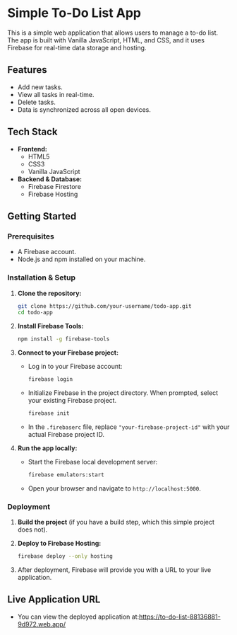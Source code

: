 # Simple To-Do List App

This is a simple web application that allows users to manage a to-do list. The app is built with Vanilla JavaScript, HTML, and CSS, and it uses Firebase for real-time data storage and hosting.

## Features

- Add new tasks.
- View all tasks in real-time.
- Delete tasks.
- Data is synchronized across all open devices.

## Tech Stack

- **Frontend:**
  - HTML5
  - CSS3
  - Vanilla JavaScript
- **Backend & Database:**
  - Firebase Firestore
  - Firebase Hosting

## Getting Started

### Prerequisites

- A Firebase account.
- Node.js and npm installed on your machine.

### Installation & Setup

1.  **Clone the repository:**
    ```bash
    git clone https://github.com/your-username/todo-app.git
    cd todo-app
    ```

2.  **Install Firebase Tools:**
    ```bash
    npm install -g firebase-tools
    ```

3.  **Connect to your Firebase project:**
    - Log in to your Firebase account:
      ```bash
      firebase login
      ```
    - Initialize Firebase in the project directory. When prompted, select your existing Firebase project.
      ```bash
      firebase init
      ```
    - In the `.firebaserc` file, replace `"your-firebase-project-id"` with your actual Firebase project ID.

4.  **Run the app locally:**
    - Start the Firebase local development server:
      ```bash
      firebase emulators:start
      ```
    - Open your browser and navigate to `http://localhost:5000`.

### Deployment

1.  **Build the project** (if you have a build step, which this simple project does not).

2.  **Deploy to Firebase Hosting:**
    ```bash
    firebase deploy --only hosting
    ```

3.  After deployment, Firebase will provide you with a URL to your live application.

## Live Application URL

- You can view the deployed application at:https://to-do-list-88136881-9d972.web.app/
